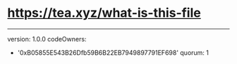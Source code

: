 # https://tea.xyz/what-is-this-file
---
version: 1.0.0
codeOwners:
  - '0xB05855E543B26Dfb59B6B22EB7949897791EF698'
quorum: 1
